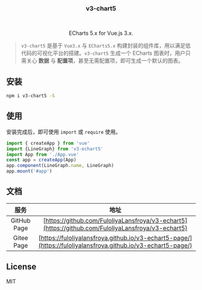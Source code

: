 <p align="center">
    <h3 align="center">v3-chart5</h3>
    <br>
    <!-- <p align="center">
        <a href="https://travis-ci.org/vueblocks/ve-charts"><img src="https://travis-ci.org/vueblocks/ve-charts.svg?branch=master"></a>
        <a href="https://www.npmjs.com/package/ve-charts"><img src="https://img.shields.io/npm/v/ve-charts.svg?maxAge=2592000"></a>
        <a href="https://www.npmjs.com/package/ve-charts"><img src="https://img.shields.io/npm/dt/ve-charts.svg"></a>
        <a href="https://github.com/vueblocks/ve-charts/stargazers"><img src="https://img.shields.io/github/stars/vueblocks/ve-charts.svg"></a>
        <a href="https://raw.githubusercontent.com/vueblocks/ve-charts/master/LICENSE"><img src="https://img.shields.io/badge/license-MIT-blue.svg"></a>
    </p> -->
    <p align="center">
       ECharts 5.x for Vue.js 3.x.<br>
    </p>
</p>

> `v3-chart5` 是基于 `Vue3.x` 与 `ECharts5.x` 构建封装的组件库，用以满足低代码的可视化平台的搭建。`v3-chart5` 生成一个 ECharts 图表时，用户只需关心 **数据** 与 **配置项**，甚至无需配置项，即可生成一个默认的图表。
## 安装

``` bash
npm i v3-chart5 -S
```

## 使用

安装完成后，即可使用 `import` 或 `require` 使用。

```js
import { createApp } from 'vue'
import {LineGraph} from 'v3-echart5'
import App from './App.vue'
const app = createApp(App)
app.component(LineGraph.name, LineGraph)
app.mount('#app')
```

## 文档

| 服务 | 地址 |
| :--: | :--: |
| GitHub Page | [https://github.com/FuloliyaLansfroya/v3-echart5](https://github.com/FuloliyaLansfroya/v3-echart5) |
| Gitee Page | [https://fuloliyalansfroya.github.io/v3-echart5-page/](https://fuloliyalansfroya.github.io/v3-echart5-page/) |



## License

MIT